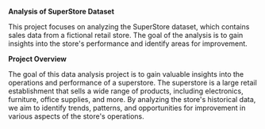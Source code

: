 **Analysis of SuperStore Dataset**

This project focuses on analyzing the SuperStore dataset, which contains sales data from a fictional retail store. The goal of the analysis is to gain insights into the store's performance and identify areas for improvement.

**Project Overview**

The goal of this data analysis project is to gain valuable insights into the operations and performance of a superstore. The superstore is a large retail establishment that sells a wide range of products, including electronics, furniture, office supplies, and more. By analyzing the store's historical data, we aim to identify trends, patterns, and opportunities for improvement in various aspects of the store's operations.
